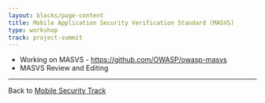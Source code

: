 ```yaml
---
layout: blocks/page-content
title: Mobile Application Security Verification Standard (MASVS)
type: workshop
track: project-summit
---
```


* Working on MASVS - https://github.com/OWASP/owasp-masvs
* MASVS Review and Editing


----
Back to [Mobile Security Track](index.html)

